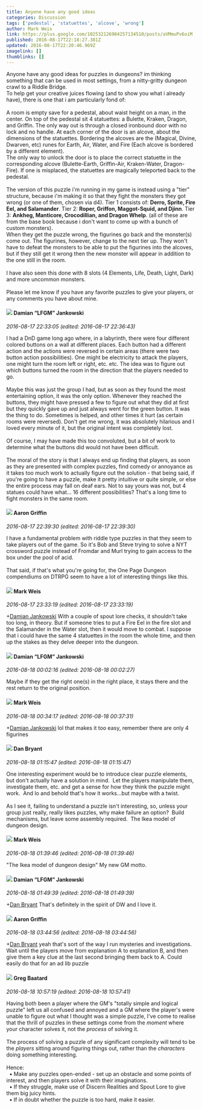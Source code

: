 ```yaml
---
title: Anyone have any good ideas
categories: Discussion
tags: ['pedestal', 'statuettes', 'alcove', 'wrong']
author: Mark Weis
link: https://plus.google.com/102532126904257134510/posts/aVMmuPv6oiM
published: 2016-08-17T22:18:27.381Z
updated: 2016-08-17T22:20:46.969Z
imagelink: []
thumblinks: []
---
```


Anyone have any good ideas for puzzles in dungeons? im thinking something that can be used in most settings, from a nitty-gritty dungeon crawl to a Riddle Bridge. <br />To help get your creative juices flowing (and to show you what i already have), there is one that i am particularly fond of:<br /><br />A room is empty save for a pedestal, about waist height on a man, in the center.  On top of the pedestal sit 4 statuettes: a Bulette, Kraken, Dragon, and Griffin. The only way out is through a closed ironbound door with no lock and no handle. At each corner of the door is an alcove, about the dimensions of the statuettes. Bordering the alcoves are the (Magical, Divine, Dwarven, etc) runes for Earth, Air, Water, and Fire (Each alcove is bordered by a different element).<br />The only way to unlock the door is to place the correct statuette in the corresponding alcove (Bulette-Earth, Griffin-Air, Kraken-Water, Dragon-Fire). If one is misplaced, the statuettes are magically teleported back to the pedestal.<br /><br />The version of this puzzle i&#39;m running in my game is instead using a &quot;tier&quot; structure, because i&#39;m making it so that they fight the monsters they got wrong (or one of them, chosen via d4). Tier 1 consists of: <b>Derro, Sprite, Fire Eel, and Salamander</b>. Tier 2: <b>Roper, Griffon, Maggot-Squid, and Djinn</b>. Tier 3: <b>Ankheg, Manticore, Crocodillian, and Dragon Whelp</b>. (all of these are from the base book because i don&#39;t want to come up with a bunch of custom monsters).<br />When they get the puzzle wrong, the figurines go back and the monster(s) come out. The figurines, however, change to the next tier up. They won&#39;t have to defeat the monsters to be able to put the figurines into the alcoves, but if they still get it wrong then the new monster will appear in addition to the one still in the room.<br /><br />I have also seen this done with 8 slots (4 Elements, Life, Death, Light, Dark) and more uncommon monsters.<br /><br />Please let me know if you have any favorite puzzles to give your players, or any comments you have about mine.﻿
<div id='comment z12rfjywhw30ijayc04chz5aiqqjgr0b0bo'>
  <h4><img src='{{site.baseurl}}//images/avatars/100476170927206311405_photo.jpg'> Damian “LFGM” Jankowski</h4>
      <p><cite>2016-08-17 22:33:05 (edited: 2016-08-17 22:36:43)</cite></p>
        <p>I had a DnD game long ago where, in a labyrinth, there were four different colored buttons on a wall at different places. Each button had a different action and the actions were reversed in certain areas (there were two button action possibilities). One might be electricity to attack the players, one might turn the room left or right, etc. etc. The idea was to figure out which buttons turned the room in the direction that the players needed to go.<br /><br />Maybe this was just the group I had, but as soon as they found the most entertaining option, it was the only option. Whenever they reached the buttons, they might have pressed a few to figure out what they did at first but they quickly gave up and just always went for the green button. It was the thing to do. Sometimes is helped, and other times it hurt (as certain rooms were reversed). Don&#39;t get me wrong, it was absolutely hilarious and I loved every minute of it, but the original intent was completely lost.<br /><br />Of course, I may have made this too convoluted, but a bit of work to determine what the buttons did would not have been difficult.<br /><br />The moral of the story is that I always end up finding that players, as soon as they are presented with complex puzzles, find comedy or annoyance as it takes too much work to actually figure out the solution - that being said, if you&#39;re going to have a puzzle, make it pretty intuitive or quite simple, or else the entire process may fall on deaf ears. Not to say yours was not, but 4 statues could have what... 16 different possibilities? That&#39;s a long time to fight monsters in the same room.</p>
</div>
        

<div id='comment z12rfjywhw30ijayc04chz5aiqqjgr0b0bo'>
  <h4><img src='{{site.baseurl}}//images/avatars/103667855585775066713_photo.jpg'> Aaron Griffin</h4>
      <p><cite>2016-08-17 22:39:30 (edited: 2016-08-17 22:39:30)</cite></p>
        <p>I have a fundamental problem with riddle type puzzles in that they seem to take players out of the game. So it&#39;s Bob and Steve trying to solve a NYT crossword puzzle instead of Fromdar and Murl trying to gain access to the box under the pool of acid.<br /><br />That said, if that&#39;s what you&#39;re going for, the One Page Dungeon compendiums on DTRPG seem to have a lot of interesting things like this.</p>
</div>
        

<div id='comment z12rfjywhw30ijayc04chz5aiqqjgr0b0bo'>
  <h4><img src='{{site.baseurl}}//images/avatars/102532126904257134510_photo.jpg'> Mark Weis</h4>
      <p><cite>2016-08-17 23:33:19 (edited: 2016-08-17 23:33:19)</cite></p>
        <p><span class="proflinkWrapper"><span class="proflinkPrefix">+</span><a class="proflink" href="https://plus.google.com/100476170927206311405" oid="100476170927206311405">Damian Jankowski</a></span> With a couple of spout lore checks, it shouldn&#39;t take too long, in theory. But if someone tries to put a Fire Eel in the fire slot and the Salamander in the Water slot, then it would move to combat. I suppose that i could have the same 4 statuettes in the room the whole time, and then up the stakes as they delve deeper into the dungeon.</p>
</div>
        

<div id='comment z12rfjywhw30ijayc04chz5aiqqjgr0b0bo'>
  <h4><img src='{{site.baseurl}}//images/avatars/100476170927206311405_photo.jpg'> Damian “LFGM” Jankowski</h4>
      <p><cite>2016-08-18 00:02:16 (edited: 2016-08-18 00:02:27)</cite></p>
        <p>Maybe if they get the right one(s) in the right place, it stays there and the rest return to the original position.</p>
</div>
        

<div id='comment z12rfjywhw30ijayc04chz5aiqqjgr0b0bo'>
  <h4><img src='{{site.baseurl}}//images/avatars/102532126904257134510_photo.jpg'> Mark Weis</h4>
      <p><cite>2016-08-18 00:34:17 (edited: 2016-08-18 00:37:31)</cite></p>
        <p><span class="proflinkWrapper"><span class="proflinkPrefix">+</span><a class="proflink" href="https://plus.google.com/100476170927206311405" oid="100476170927206311405">Damian Jankowski</a></span> lol that makes it too easy, remember there are only 4 figurines</p>
</div>
        

<div id='comment z12rfjywhw30ijayc04chz5aiqqjgr0b0bo'>
  <h4><img src='{{site.baseurl}}//images/avatars/104561179674739270437_photo.jpg'> Dan Bryant</h4>
      <p><cite>2016-08-18 01:15:47 (edited: 2016-08-18 01:15:47)</cite></p>
        <p>One interesting experiment would be to introduce clear puzzle elements, but don&#39;t actually have a solution in mind.  Let the players manipulate them, investigate them, etc. and get a sense for how they think the puzzle might work.  And lo and behold that&#39;s how it works...but maybe with a twist.<br /><br />As I see it, failing to understand a puzzle isn&#39;t interesting, so, unless your group just really, really likes puzzles, why make failure an option?  Build mechanisms, but leave some assembly required.  The Ikea model of dungeon design.</p>
</div>
        

<div id='comment z12rfjywhw30ijayc04chz5aiqqjgr0b0bo'>
  <h4><img src='{{site.baseurl}}//images/avatars/102532126904257134510_photo.jpg'> Mark Weis</h4>
      <p><cite>2016-08-18 01:39:46 (edited: 2016-08-18 01:39:46)</cite></p>
        <p>&quot;The Ikea model of dungeon design&quot; My new GM motto.</p>
</div>
        

<div id='comment z12rfjywhw30ijayc04chz5aiqqjgr0b0bo'>
  <h4><img src='{{site.baseurl}}//images/avatars/100476170927206311405_photo.jpg'> Damian “LFGM” Jankowski</h4>
      <p><cite>2016-08-18 01:49:39 (edited: 2016-08-18 01:49:39)</cite></p>
        <p><span class="proflinkWrapper"><span class="proflinkPrefix">+</span><a class="proflink" href="https://plus.google.com/104561179674739270437" oid="104561179674739270437">Dan Bryant</a></span> That&#39;s definitely in the spirit of DW and I love it.</p>
</div>
        

<div id='comment z12rfjywhw30ijayc04chz5aiqqjgr0b0bo'>
  <h4><img src='{{site.baseurl}}//images/avatars/103667855585775066713_photo.jpg'> Aaron Griffin</h4>
      <p><cite>2016-08-18 03:44:56 (edited: 2016-08-18 03:44:56)</cite></p>
        <p><span class="proflinkWrapper"><span class="proflinkPrefix">+</span><a class="proflink" href="https://plus.google.com/104561179674739270437" oid="104561179674739270437">Dan Bryant</a></span> yeah that&#39;s sort of the way I run mysteries and investigations. Wait until the players move from explanation A to explanation B, and then give them a key clue at the last second bringing them back to A. Could easily do that for an ad lib puzzle</p>
</div>
        

<div id='comment z12rfjywhw30ijayc04chz5aiqqjgr0b0bo'>
  <h4><img src='{{site.baseurl}}//images/avatars/100270260161588630286_photo.jpg'> Greg Baatard</h4>
      <p><cite>2016-08-18 10:57:19 (edited: 2016-08-18 10:57:41)</cite></p>
        <p>Having both been a player where the GM&#39;s &quot;totally simple and logical puzzle&quot; left us all confused and annoyed and a GM where the player&#39;s were unable to figure out what I thought was a simple puzzle, I&#39;ve come to realise that the thrill of puzzles in these settings come from the <i>moment</i> where your character solves it, not the <i>process</i> of solving it.<br /><br />The process of solving a puzzle of any significant complexity will tend to be the <i>players</i> sitting around figuring things out, rather than the <i>characters</i> doing something interesting.<br /><br />Hence:<br />  • Make any puzzles open-ended - set up an obstacle and some points of interest, and then players solve it with their imaginations.<br />  • If they struggle, make use of Discern Realities and Spout Lore to give them big juicy hints.<br />  • If in doubt whether the puzzle is too hard, make it easier.</p>
</div>
        